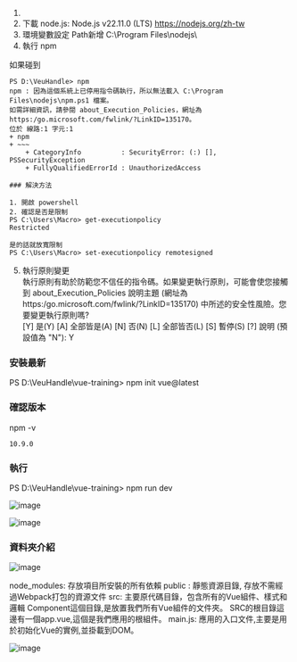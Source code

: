 01. 
02. 下載 node.js: Node.js v22.11.0 (LTS)
     https://nodejs.org/zh-tw
03. 環境變數設定 Path新增 C:\Program Files\nodejs\  
04. 執行 npm

如果碰到  
```
PS D:\VeuHandle> npm  
npm : 因為這個系統上已停用指令碼執行，所以無法載入 C:\Program Files\nodejs\npm.ps1 檔案。
如需詳細資訊，請參閱 about_Execution_Policies，網址為 https:/go.microsoft.com/fwlink/?LinkID=135170。  
位於 線路:1 字元:1  
+ npm  
+ ~~~  
    + CategoryInfo          : SecurityError: (:) [], PSSecurityException  
    + FullyQualifiedErrorId : UnauthorizedAccess  

### 解決方法

1. 開啟 powershell  
2. 確認是否是限制  
PS C:\Users\Macro> get-executionpolicy    
Restricted  
  
是的話就放寬限制  
PS C:\Users\Macro> set-executionpolicy remotesigned  
```

05. 執行原則變更  
執行原則有助於防範您不信任的指令碼。如果變更執行原則，可能會使您接觸到 about_Execution_Policies 說明主題 (網址為  
https:/go.microsoft.com/fwlink/?LinkID=135170) 中所述的安全性風險。您要變更執行原則嗎?  
[Y] 是(Y)  [A] 全部皆是(A)  [N] 否(N)  [L] 全部皆否(L)  [S] 暫停(S)  [?] 說明 (預設值為 "N"): Y  

### 安裝最新

PS D:\VeuHandle\vue-training> npm init vue@latest  

### 確認版本

npm -v

```
10.9.0
```

### 執行 

PS D:\VeuHandle\vue-training> npm run dev

![image](https://github.com/user-attachments/assets/92631579-598f-4360-9c9f-7cbd105ce2db)

![image](https://github.com/user-attachments/assets/88cd40c1-87d6-46c3-9be0-69dff60411d3)


### 資料夾介紹

![image](https://github.com/user-attachments/assets/6b2f3f4d-952d-434d-9427-b83faf06c607)

node_modules: 存放項目所安裝的所有依賴
public : 靜態資源目錄, 存放不需經過Webpack打包的資源文件
src: 主要原代碼目錄，包含所有的Vue組件、樣式和邏輯
    Component這個目錄,是放置我們所有Vue組件的文件夾。
    SRC的根目錄這邊有一個app.vue,這個是我們應用的根組件。
    main.js: 應用的入口文件,主要是用於初始化Vue的實例,並掛載到DOM。
    
![image](https://github.com/user-attachments/assets/3b4ced10-0123-4895-a304-24ecd4e7a0cf)
































